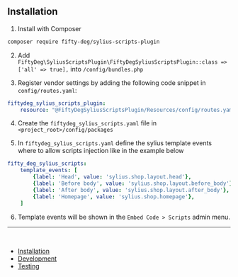 ## Installation

1. Install with Composer
```bash
composer require fifty-deg/sylius-scripts-plugin
```

2. Add `FiftyDeg\SyliusScriptsPlugin\FiftyDegSyliusScriptsPlugin::class => ['all' => true],` into `/config/bundles.php`

3. Register vendor settings by adding the following code snippet in `config/routes.yaml`:  

```yaml
fiftydeg_sylius_scripts_plugin:
    resource: "@FiftyDegSyliusScriptsPlugin/Resources/config/routes.yaml"
```
4. Create the `fiftydeg_sylius_scripts.yaml` file in `<project_root>/config/packages`

5. In `fiftydeg_sylius_scripts.yaml` define the sylius template events where to allow scripts injection like in the example below
```yaml
fifty_deg_sylius_scripts:
    template_events: [
        {label: 'Head', value: 'sylius.shop.layout.head'},
        {label: 'Before body', value: 'sylius.shop.layout.before_body'},
        {label: 'After body', value: 'sylius.shop.layout.after_body'},
        {label: 'Homepage', value: 'sylius.shop.homepage'},
    ]

```
6. Template events will be shown in the `Embed Code > Scripts` admin menu.
---
<br/>

<ul>
<li><a href="./installation.md">Installation</a></li>
<li><a href="./development.md">Development</a></li>
<li><a href="./testing.md">Testing</a></li>
</ul>